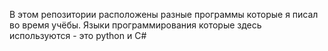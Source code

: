 В этом репозитории расположены разные программы которые я писал во время учёбы.
Языки программирования которые здесь используются - это python и C#
